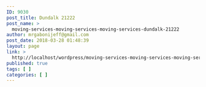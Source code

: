 ```yaml
---
ID: 9030
post_title: Dundalk 21222
post_name: >
  moving-services-moving-services-moving-services-dundalk-21222
author: mrgabonijeff@gmail.com
post_date: 2018-03-28 01:48:39
layout: page
link: >
  http://localhost/wordpress/moving-services-moving-services-moving-services-dundalk-21222/
published: true
tags: [ ]
categories: [ ]
---
```

